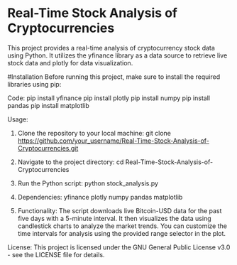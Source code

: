 # Real-Time Stock Analysis of Cryptocurrencies
This project provides a real-time analysis of cryptocurrency stock data using Python. It utilizes the yfinance library as a data source to retrieve live stock data and plotly for data visualization.

#Installation
Before running this project, make sure to install the required libraries using pip:

Code:
pip install yfinance
pip install plotly
pip install numpy
pip install pandas
pip install matplotlib

Usage:
1. Clone the repository to your local machine:
   git clone https://github.com/your_username/Real-Time-Stock-Analysis-of-Cryptocurrencies.git

2. Navigate to the project directory:
   cd Real-Time-Stock-Analysis-of-Cryptocurrencies

3. Run the Python script:
   python stock_analysis.py

4. Dependencies:
  yfinance
  plotly
  numpy
  pandas
  matplotlib

5. Functionality:
   The script downloads live Bitcoin-USD data for the past five days with a 5-minute interval. It then visualizes the data using candlestick charts to analyze the market trends. You can customize the time intervals for analysis using the provided range selector in the plot.

License:
This project is licensed under the GNU General Public License v3.0 - see the LICENSE file for details.
